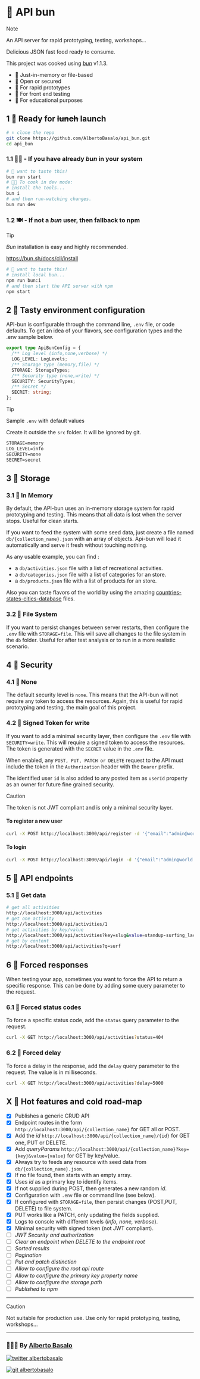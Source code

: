 # 🥖 API bun

> [!NOTE]
> An API server for rapid prototyping, testing, workshops...
>
> Delicious JSON fast food ready to consume.
>
> This project was cooked using [_bun_](https://bun.sh) v1.1.3.

- 🥖 Just-in-memory or file-based
- 🥖 Open or secured
- 🥖 For rapid prototypes
- 🥖 For front end testing
- 🥖 For educational purposes

## 1 🍳 Ready for ~~lunch~~ launch

```bash
# ⬇️ clone the repo
git clone https://github.com/AlbertoBasalo/api_bun.git
cd api_bun
```

### 1.1 🧑‍🍳 - If you have already _bun_ in your system

```bash
# 🥖 want to taste this!
bun run start
# 🧑‍🍳 To cook in dev mode:
# install the tools...
bun i
# and then run-watching changes.
bun run dev
```

### 1.2 🍽️ - If not a _bun_ user, then fallback to npm

> [!TIP]
>
> _Bun_ installation is easy and highly recommended.
>
> https://bun.sh/docs/cli/install

```bash
# 🥖 want to taste this!
# install local bun...
npm run bun:i
# and then start the API server with npm
npm start
```

## 2 🧂 Tasty environment configuration

API-bun is configurable through the command line, `.env` file, or code defaults. To get an idea of your flavors, see configuration types and the .env sample below.

```ts
export type ApiBunConfig = {
  /** Log level (info,none,verbose) */
  LOG_LEVEL: LogLevels;
  /** Storage type (memory,file) */
  STORAGE: StorageTypes;
  /** Security type (none,write) */
  SECURITY: SecurityTypes;
  /** Secret */
  SECRET: string;
};
```

> [!TIP]
> Sample `.env` with default values
>
> Create it outside the `src` folder. It will be ignored by git.

```txt
STORAGE=memory
LOG_LEVEL=info
SECURITY=none
SECRET=secret
```

## 3 🥡 Storage

### 3.1 🍱 In Memory

By default, the API-bun uses an in-memory storage system for rapid prototyping and testing. This means that all data is lost when the server stops. Useful for clean starts.

If you want to feed the system with some seed data, just create a file named `db/{collection_name}.json` with an array of objects. Api-bun will load it automatically and serve it fresh without touching nothing.

As any usable example, you can find :
- a `db/activities.json` file with a list of recreational activities. 
- a `db/categories.json` file with a list of categories for an store.
- a `db/products.json` file with a list of products for an store.

Also you can taste flavors of the world by using the amazing [countries-states-cities-database](https://github.com/dr5hn/countries-states-cities-database) files.

### 3.2 🍲 File System

If you want to persist changes between server restarts, then configure the `.env` file with `STORAGE=file`. This will save all changes to the file system in the `db` folder. Useful for after test analysis or to run in a more realistic scenario.

## 4 🍵 Security

### 4.1 🍩 None

The default security level is `none`. This means that the API-bun will not require any token to access the resources. Again, this is useful for rapid prototyping and testing, the main goal of this project.

### 4.2 🍪 Signed Token for write

If you want to add a minimal security layer, then configure the `.env` file with `SECURITY=write`. This will require a signed token to access the resources. The token is generated with the `SECRET` value in the `.env` file.

When enabled, any `POST, PUT, PATCH or DELETE` request to the API must include the token in the `Authorization` header with the `Bearer` prefix.

The identified user `id` is also added to any posted item as `userId` property as an owner for future fine grained security.

> [!CAUTION]
> The token is not JWT compliant and is only a minimal security layer.

#### To register a new user

```bash
curl -X POST http://localhost:3000/api/register -d '{"email":"admin@world.org","password":"1234"}' -H "Content-Type: application/json"
```

#### To login

```bash
curl -X POST http://localhost:3000/api/login -d '{"email":"admin@world.org","password":"1234"}' -H "Content-Type: application/json"
```

## 5 🍕 API endpoints

### 5.1 🍟 Get data

```bash
# get all activities
http://localhost:3000/api/activities
# get one activity
http://localhost:3000/api/activities/1
# get activities by key/value
http://localhost:3000/api/activities?key=slug&value=standup-surfing_laco-di-como_2023-08-01
# get by content
http://localhost:3000/api/activities?q=surf
```

## 6 🍔 Forced responses

When testing your app, sometimes you want to force the API to return a specific response. This can be done by adding some query parameter to the request.

### 6.1 🍟 Forced status codes

To force a specific status code, add the `status` query parameter to the request.

```bash
curl -X GET http://localhost:3000/api/activities?status=404
```

### 6.2 🍕 Forced delay

To force a delay in the response, add the `delay` query parameter to the request. The value is in milliseconds.

```bash
curl -X GET http://localhost:3000/api/activities?delay=5000
```

## X 🥪 Hot features and cold road-map

- [x] Publishes a generic CRUD API
- [x] Endpoint routes in the form `http://localhost:3000/api/{collection_name}` for GET all or POST.
- [x] Add the _id_ `http://localhost:3000/api/{collection_name}/{id}` for GET one, PUT or DELETE.
- [x] Add _queryParams_ `http://localhost:3000/api/{collection_name}?key={key}&value={value}` for GET by key/value.
- [x] Always try to feeds any resource with seed data from `db/{collection_name}.json`.
- [x] If no file found, then starts with an empty array.
- [x] Uses _id_ as a primary key to identify items.
- [x] If not supplied during POST, then generates a new random _id_.
- [x] Configuration with `.env` file or command line (see below).
- [x] If configured with `STORAGE=file`, then persist changes (POST,PUT, DELETE) to file system.
- [x] PUT works like a PATCH, only updating the fields supplied.
- [x] Logs to console with different levels (_info, none, verbose_).
- [x] Minimal security with signed token (not JWT compliant).
- [ ] _JWT Security and authorization_
- [ ] _Clear an endpoint when DELETE to the endpoint root_
- [ ] _Sorted results_
- [ ] _Pagination_
- [ ] _Put and patch distinction_
- [ ] _Allow to configure the root api route_
- [ ] _Allow to configure the primary key property name_
- [ ] _Allow to configure the storage path_
- [ ] _Published to npm_

---

> [!CAUTION]
> Not suitable for production use. Use only for rapid prototyping, testing, workshops...

---

<footer>
  <h3>🧑🏼‍💻 By <a href="https://albertobasalo.dev" target="blank">Alberto Basalo</a> </h3>
  <p>
    <a href="https://twitter.com/albertobasalo" target="blank">
      <img src="https://img.shields.io/twitter/follow/albertobasalo?logo=twitter&style=for-the-badge" alt="twitter albertobasalo" />
    </a>
  </p>
  <p>
    <a href="https://github.com/albertobasalo" target="blank">
      <img 
        src="https://img.shields.io/github/followers/albertobasalo?logo=github&label=profile albertobasalo&style=for-the-badge" alt="git albertobasalo" />
    </a>
  </p>
</footer>
